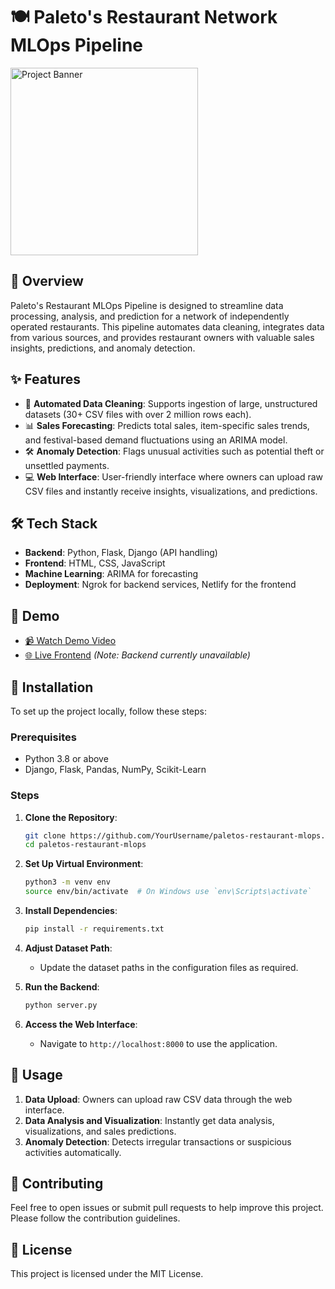 

# 🍽️ Paleto's Restaurant Network MLOps Pipeline

<img src="https://i.ibb.co/8c906TZ/banner-image.png" alt="Project Banner" width="300"  />

## 📌 Overview
Paleto's Restaurant MLOps Pipeline is designed to streamline data processing, analysis, and prediction for a network of independently operated restaurants. This pipeline automates data cleaning, integrates data from various sources, and provides restaurant owners with valuable sales insights, predictions, and anomaly detection.

## ✨ Features
- 🚀 **Automated Data Cleaning**: Supports ingestion of large, unstructured datasets (30+ CSV files with over 2 million rows each).
- 📊 **Sales Forecasting**: Predicts total sales, item-specific sales trends, and festival-based demand fluctuations using an ARIMA model.
- 🛠️ **Anomaly Detection**: Flags unusual activities such as potential theft or unsettled payments.
- 💻 **Web Interface**: User-friendly interface where owners can upload raw CSV files and instantly receive insights, visualizations, and predictions.

## 🛠️ Tech Stack
- **Backend**: Python, Flask, Django (API handling)
- **Frontend**: HTML, CSS, JavaScript
- **Machine Learning**: ARIMA for forecasting
- **Deployment**: Ngrok for backend services, Netlify for the frontend

## 🎥 Demo
- [📹 Watch Demo Video](https://www.youtube.com/watch?v=MZezj2Pkgl4)
- [🌐 Live Frontend](https://paletos-bay.netlify.app) *(Note: Backend currently unavailable)*

## 🚀 Installation
To set up the project locally, follow these steps:

### Prerequisites
- Python 3.8 or above
- Django, Flask, Pandas, NumPy, Scikit-Learn

### Steps
1. **Clone the Repository**:
   ```bash
   git clone https://github.com/YourUsername/paletos-restaurant-mlops.git
   cd paletos-restaurant-mlops
   ```

2. **Set Up Virtual Environment**:
   ```bash
   python3 -m venv env
   source env/bin/activate  # On Windows use `env\Scripts\activate`
   ```

3. **Install Dependencies**:
   ```bash
   pip install -r requirements.txt
   ```

4. **Adjust Dataset Path**:
   - Update the dataset paths in the configuration files as required.

5. **Run the Backend**:
   ```bash
   python server.py
   ```

6. **Access the Web Interface**:
   - Navigate to `http://localhost:8000` to use the application.

## 📖 Usage
1. **Data Upload**: Owners can upload raw CSV data through the web interface.
2. **Data Analysis and Visualization**: Instantly get data analysis, visualizations, and sales predictions.
3. **Anomaly Detection**: Detects irregular transactions or suspicious activities automatically.

## 🤝 Contributing
Feel free to open issues or submit pull requests to help improve this project. Please follow the contribution guidelines.

## 📜 License
This project is licensed under the MIT License.

